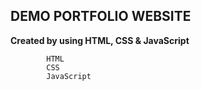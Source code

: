 ## DEMO PORTFOLIO WEBSITE

  **Created by using HTML, CSS & JavaScript**

            HTML
            CSS
            JavaScript
